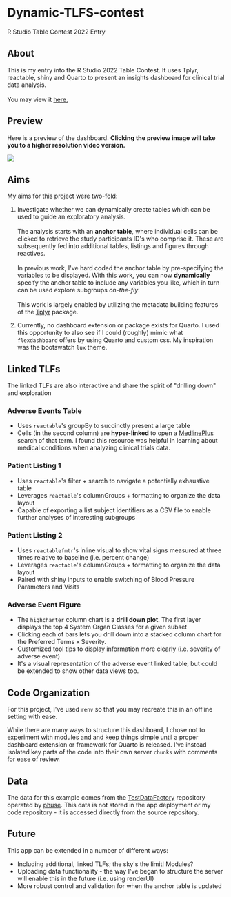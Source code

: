 # Dynamic-TLFS-contest

R Studio Table Contest 2022 Entry

## About

This is my entry into the R Studio 2022 Table Contest. It uses Tplyr, reactable, shiny and Quarto to present an insights dashboard for clinical trial data analysis. </br> </br> You may view it [here.](https://matt-portfolio.shinyapps.io/dynamic-tlf/)

## Preview

Here is a preview of the dashboard. <strong>Clicking the preview image will take you to a higher resolution video version.</strong>

[![](demo.gif)](https://www.youtube.com/watch?v=Ax1md38X-tI)

## Aims

My aims for this project were two-fold:

1.  Investigate whether we can dynamically create tables which can be used to guide an exploratory analysis. </br></br>The analysis starts with an <strong>anchor table</strong>, where individual cells can be clicked to retrieve the study participants ID's who comprise it. These are subsequently fed into additional tables, listings and figures through reactives. </br></br> In previous work, I've hard coded the anchor table by pre-specifying the variables to be displayed. With this work, you can now **dynamically** specify the anchor table to include any variables you like, which in turn can be used explore subgroups <i>on-the-fly</i>.</br></br> This work is largely enabled by utilizing the metadata building features of the [Tplyr](https://github.com/atorus-research/Tplyr) package.

2.  Currently, no dashboard extension or package exists for Quarto. I used this opportunity to also see if I could (roughly) mimic what `flexdashboard` offers by using Quarto and custom css. My inspiration was the bootswatch `lux` theme.

## Linked TLFs

The linked TLFs are also interactive and share the spirit of "drilling down" and exploration

### Adverse Events Table

-   Uses `reactable`'s groupBy to succinctly present a large table
-   Cells (in the second column) are <strong>hyper-linked</strong> to open a [MedlinePlus](https://http://medlineplus.gov/) search of that term. I found this resource was helpful in learning about medical conditions when analyzing clinical trials data.

### Patient Listing 1

-   Uses `reactable`'s filter + search to navigate a potentially exhaustive table
-   Leverages `reactable`'s columnGroups + formatting to organize the data layout
-   Capable of exporting a list subject identifiers as a CSV file to enable further analyses of interesting subgroups

### Patient Listing 2

-   Uses `reactablefmtr`'s inline visual to show vital signs measured at three times relative to baseline (i.e. percent change)
-   Leverages `reactable`'s columnGroups + formatting to organize the data layout
-   Paired with shiny inputs to enable switching of Blood Pressure Parameters and Visits

### Adverse Event Figure

-   The `highcharter` column chart is a <strong>drill down plot</strong>. The first layer displays the top 4 System Organ Classes for a given subset
-   Clicking each of bars lets you drill down into a stacked column chart for the Preferred Terms x Severity.
-   Customized tool tips to display information more clearly (i.e. severity of adverse event)
-   It's a visual representation of the adverse event linked table, but could be extended to show other data views too.


## Code Organization

For this project, I've used `renv` so that you may recreate this in an offline setting with ease.

While there are many ways to structure this dashboard, I chose not to experiment with modules and and keep things simple until a proper dashboard extension or framework for Quarto is released. I've instead isolated key parts of the code into their own server `chunks` with comments for ease of review.

## Data

The data for this example comes from the [TestDataFactory](https://github.com/phuse-org/TestDataFactory) repository operated by [phuse](https://phuse.global/). This data is not stored in the app deployment or my code repository - it is accessed directly from the source repository.

## Future

This app can be extended in a number of different ways:

- Including additional, linked TLFs; the sky's the limit! Modules?
- Uploading data functionality - the way I've began to structure the server will enable this in the future (i.e. using renderUI)
- More robust control and validation for when the anchor table is updated